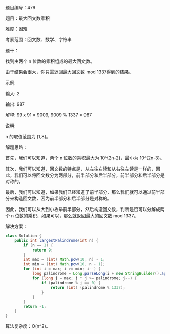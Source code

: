 题目编号：479

题目：最大回文数乘积

难度：困难

考察范围：回文数、数学、字符串

题干：

找到由两个 n 位数的乘积组成的最大回文数。

由于结果会很大，你只需返回最大回文数 mod 1337得到的结果。

示例:

输入: 2

输出: 987

解释: 99 x 91 = 9009, 9009 % 1337 = 987

说明:

n 的取值范围为 [1,8]。

解题思路：

首先，我们可以知道，两个 n 位数的乘积最大为 10^{2n-2}，最小为 10^{2n-3}。

其次，我们可以知道，回文数的特点是，从左往右读和从右往左读是一样的，因此，我们可以将回文数分为两部分，前半部分和后半部分，前半部分和后半部分是对称的。

最后，我们可以知道，如果我们已经知道了前半部分，那么我们就可以通过前半部分来构造回文数，因为前半部分和后半部分是对称的。

因此，我们可以从大到小枚举前半部分，然后构造回文数，判断是否可以分解成两个 n 位数的乘积，如果可以，那么就返回最大的回文数 mod 1337。

解决方案：

```java
class Solution {
    public int largestPalindrome(int n) {
        if (n == 1) {
            return 9;
        }
        int max = (int) Math.pow(10, n) - 1;
        int min = (int) Math.pow(10, n - 1);
        for (int i = max; i >= min; i--) {
            long palindrome = Long.parseLong(i + new StringBuilder().append(i).reverse().toString());
            for (long j = max; j * j >= palindrome; j--) {
                if (palindrome % j == 0) {
                    return (int) (palindrome % 1337);
                }
            }
        }
        return -1;
    }
}
```

算法复杂度：O(n^2)。